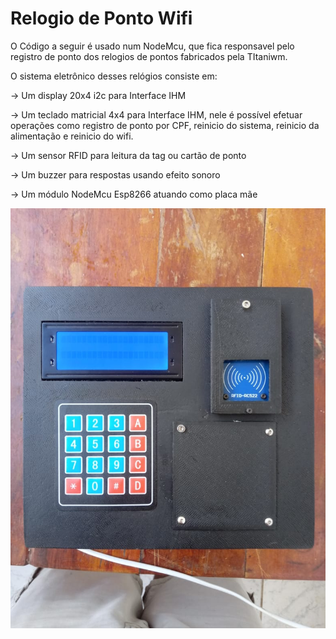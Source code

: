 # Relogio de Ponto Wifi


O Código a seguir é usado num NodeMcu, que fica responsavel pelo registro de ponto dos relogios de pontos fabricados pela TItaniwm.

O sistema eletrônico desses relógios consiste em:

-> Um display 20x4 i2c para Interface IHM

-> Um teclado matricial 4x4 para Interface IHM, nele é possível efetuar operações como registro de ponto por CPF, reinicio do sistema, reinicio da alimentação e reinicio do wifi.

-> Um sensor RFID para leitura da tag ou cartão de ponto

-> Um buzzer para respostas usando efeito sonoro

-> Um módulo NodeMcu Esp8266 atuando como placa mãe

<p align="center">
  <img src=https://raw.githubusercontent.com/pkaislan123/RelogioPontoWifi/main/relogio_ponto_wifi.jpeg title="hover text">
</p>
